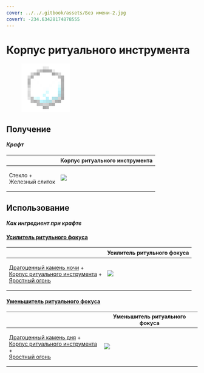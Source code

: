 ```yaml
---
cover: ../../.gitbook/assets/Без имени-2.jpg
coverY: -234.63428174878555
---
```


# Корпус ритуального инструмента

<figure><img src="../../.gitbook/assets/ritual_focus_minor_128.png" alt=""><figcaption></figcaption></figure>

## Получение

#### _Крафт_

| ㅤ                                  | Корпус ритуального инструмента                      |
| ---------------------------------- | --------------------------------------------------- |
| <p>Стекло +<br>Железный слиток</p> | ![](../../.gitbook/assets/ritual\_focus\_minor.png) |

## Использование

#### _Как ингредиент при крафте_

#### [Усилитель ритульного фокуса](ritual\_focus\_greater.md)

| ㅤ                                                                                                                                                                                     | Усилитель ритульного фокуса                           |
| ------------------------------------------------------------------------------------------------------------------------------------------------------------------------------------- | ----------------------------------------------------- |
| <p><a href="perk_gem_night.md">Драгоценный камень ночи</a> +<br><a href="ritual_focus_minor.md">Корпус ритуального инструмента</a> +<br><a href="fury_fire.md">Яростный огонь</a></p> | ![](../../.gitbook/assets/ritual\_focus\_greater.png) |

#### [Уменьшитель ритуального фокуса](ritual\_focus\_lesser.md)

| ㅤ                                                                                                                                                                                  | Уменьшитель ритуального фокуса                       |
| ---------------------------------------------------------------------------------------------------------------------------------------------------------------------------------- | ---------------------------------------------------- |
| <p><a href="perk_gem_day.md">Драгоценный камень дня</a> +<br><a href="ritual_focus_minor.md">Корпус ритуального инструмента</a> +<br><a href="fury_fire.md">Яростный огонь</a></p> | ![](../../.gitbook/assets/ritual\_focus\_lesser.png) |
